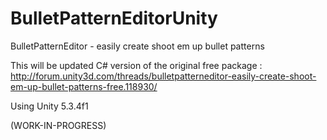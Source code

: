 # BulletPatternEditorUnity

BulletPatternEditor - easily create shoot em up bullet patterns

This will be updated C# version of the original free package : 
http://forum.unity3d.com/threads/bulletpatterneditor-easily-create-shoot-em-up-bullet-patterns-free.118930/

Using Unity 5.3.4f1

(WORK-IN-PROGRESS)

